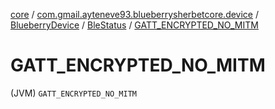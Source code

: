[core](../../../index.md) / [com.gmail.ayteneve93.blueberrysherbetcore.device](../../index.md) / [BlueberryDevice](../index.md) / [BleStatus](index.md) / [GATT_ENCRYPTED_NO_MITM](./-g-a-t-t_-e-n-c-r-y-p-t-e-d_-n-o_-m-i-t-m.md)

# GATT_ENCRYPTED_NO_MITM

(JVM) `GATT_ENCRYPTED_NO_MITM`